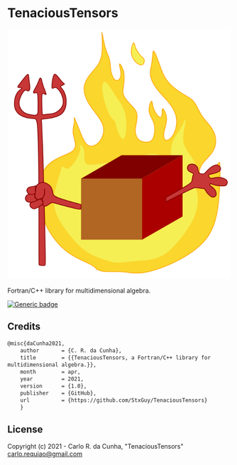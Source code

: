 # TenaciousTensors

![Logo](https://github.com/StxGuy/TenaciousTensors/blob/main/TTensors.svg)

Fortran/C++ library for multidimensional algebra.

    
[![Generic badge](https://img.shields.io/badge/GitHub-StxGuy/TenaciousTensors-<COLOR>.svg)](https://github.com/StxGuy/TenaciousTensors)


## Credits


    @misc{daCunha2021,
        author       = {C. R. da Cunha},
        title        = {{TenaciousTensors, a Fortran/C++ library for multidimensional algebra.}},
        month        = apr,
        year         = 2021,
        version      = {1.0},
        publisher    = {GitHub},
        url          = {https://github.com/StxGuy/TenaciousTensors}
        }
        
## License

Copyright (c) 2021 - Carlo R. da Cunha, "TenaciousTensors" \
<carlo.requiao@gmail.com>
